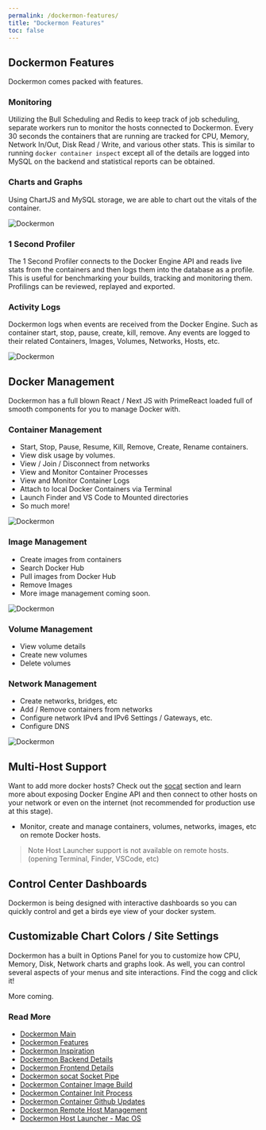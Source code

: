 ```yaml
---
permalink: /dockermon-features/
title: "Dockermon Features"
toc: false
---
```


## Dockermon Features

Dockermon comes packed with features. 

### Monitoring
Utilizing the Bull Scheduling and Redis to keep track of job scheduling, separate workers run to monitor the hosts connected to Dockermon. Every 30 seconds the containers that are running are tracked for CPU, Memory, Network In/Out, Disk Read / Write, and various other stats.  This is similar to running `docker container inspect` except all of the details are logged into MySQL on the backend and statistical reports can be obtained.

<div class="content-spacer-sm"></div>

### Charts and Graphs
Using ChartJS and MySQL storage, we are able to chart out the vitals of the container. 

![Dockermon](https://drumfreak.github.io/dockermon/images/dockermon-charts.png?raw=true)

<div class="content-spacer-sm"></div>


### 1 Second Profiler
The 1 Second Profiler connects to the Docker Engine API and reads live stats from the containers and then logs them into the database as a profile. This is useful for benchmarking your builds, tracking and monitoring them.  Profilings can be reviewed, replayed and exported.

<div class="content-spacer-sm"></div>


### Activity Logs
Dockermon logs when events are received from the Docker Engine. Such as container start, stop, pause, create, kill, remove.  Any events are logged to their related Containers, Images, Volumes, Networks, Hosts, etc. 

![Dockermon](https://drumfreak.github.io/dockermon/images/dockermon-activity-logs.png?raw=true)

<div class="content-spacer-sm"></div>

## Docker Management
Dockermon has a full blown React / Next JS with PrimeReact loaded full of smooth components for you to manage Docker with.


### Container Management
- Start, Stop, Pause, Resume, Kill, Remove, Create, Rename containers.
- View disk usage by volumes.
- View / Join / Disconnect from networks
- View and Monitor Container Processes
- View and Monitor Container Logs
- Attach to local Docker Containers via Terminal
- Launch Finder and VS Code to Mounted directories
- So much more!

![Dockermon](https://drumfreak.github.io/dockermon/images/dockermon-control-menu.png?raw=true)

### Image Management
- Create images from containers
- Search Docker Hub
- Pull images from Docker Hub
- Remove Images
- More image management coming soon.

![Dockermon](https://drumfreak.github.io/dockermon/images/dockermon-create-image.png?raw=true)

### Volume Management
- View volume details
- Create new volumes
- Delete volumes

### Network Management
- Create networks, bridges, etc
- Add / Remove containers from networks
- Configure network IPv4 and IPv6 Settings / Gateways, etc.
- Configure DNS

![Dockermon](https://drumfreak.github.io/dockermon/images/dockermon-network-diagram.png?raw=true)

<div class="content-spacer-sm"></div>

## Multi-Host Support
Want to add more docker hosts? Check out the [socat](/dockermon-socat) section and learn more about exposing Docker Engine API and then connect to other hosts on your network or even on the internet (not recommended for production use at this stage).

- Monitor, create and manage containers, volumes, networks, images, etc on remote Docker hosts.

> Note Host Launcher support is not available on remote hosts. (opening Terminal, Finder, VSCode, etc)

<div class="content-spacer-sm"></div>

## Control Center Dashboards
Dockermon is being designed with interactive dashboards so you can quickly control and get a birds eye view of your docker system. 

<div class="content-spacer-sm"></div>

## Customizable Chart Colors / Site Settings
Dockermon has a built in Options Panel for you to customize how CPU, Memory, Disk, Network charts and graphs look. As well, you can control several aspects of your menus and site interactions.  Find the cogg and click it!


More coming.

<div class="content-spacer-sm"></div>

### Read More

- [Dockermon Main](/dockermon)
- [Dockermon Features](/dockermon/dockermon-features)
- [Dockermon Inspiration](/dockermon/dockermon-inspiration)
- [Dockermon Backend Details](/dockermon/dockermon-backend)
- [Dockermon Frontend Details](/dockermon/dockermon-frontend)
- [Dockermon socat Socket Pipe](/dockermon/dockermon-socat)
- [Dockermon Container Image Build](/dockermon/dockermon-container-build)
- [Dockermon Container Init Process](/dockermon/dockermon-init)
- [Dockermon Container Github Updates](/dockermon/dockermon-remote-updates)
- [Dockermon Remote Host Management](/dockermon/dockermon-remote-hosts)
- [Dockermon Host Launcher - Mac OS](/dockermon/dockermon-host-launcher)
